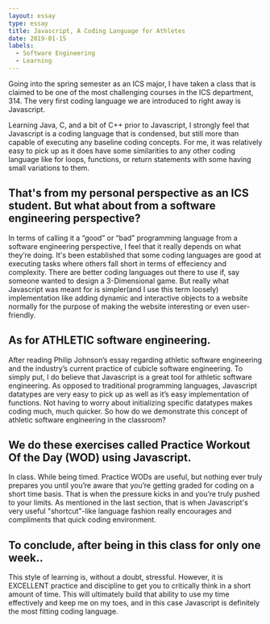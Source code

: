 ```yaml
---
layout: essay
type: essay
title: Javascript, A Coding Language for Athletes
date: 2019-01-15
labels:
  - Software Engineering
  - Learning
---
```


Going into the spring semester as an ICS major, I have taken a class that is claimed to be one of the most challenging courses in the ICS department, 314. The very first coding language we are introduced to right away is Javascript. 

Learning Java, C, and a bit of C++ prior to Javascript, I strongly feel that Javascript is a coding language that is condensed, but still more than capable of executing any baseline coding concepts. For me, it was relatively easy to pick up as it does have some similarities to any other coding language like for loops, functions, or return statements with some having small variations to them. 

## That's from my personal perspective as an ICS student. But what about from a software engineering perspective? 

In terms of calling it a “good” or “bad” programming language from a software engineering perspective, I feel that it really depends on what they’re doing. It's been established that some coding languages are good at executing tasks where others fall short in terms of effeciency and complexity. There are better coding languages out there to use if, say someone wanted to design a 3-Dimensional game. But really what Javascript was meant for is simpler(and I use this term loosely) implementation like adding dynamic and interactive objects to a website normally for the purpose of making the website interesting or even user-friendly.

## As for ATHLETIC software engineering.

After reading Philip Johnson’s essay regarding athletic software engineering and the industry’s current practice of cubicle software engineering. To simply put, I do believe that Javascript is a great tool for athletic software engineering. As opposed to traditional programming languages, Javascript datatypes are very easy to pick up as well as it’s easy implementation of functions. Not having to worry about initializing specific datatypes makes coding much, much quicker. So how do we demonstrate this concept of athletic software engineering in the classroom?

## We do these exercises called Practice Workout Of the Day (WOD) using Javascript.

In class. While being timed. Practice WODs are useful, but nothing ever truly prepares you until you’re aware that you’re getting graded for coding on a short time basis. That is when the pressure kicks in and you’re truly pushed to your limits. As mentioned in the last section, that is when Javascript's very useful "shortcut"-like language fashion really encourages and compliments that quick coding environment.

## To conclude, after being in this class for only one week..

This style of learning is, without a doubt, stressful. However, it is EXCELLENT practice and discipline to get you to critically think in a short amount of time. This will ultimately build that ability to use my time effectively and keep me on my toes, and in this case Javascript is definitely the most fitting coding language.
